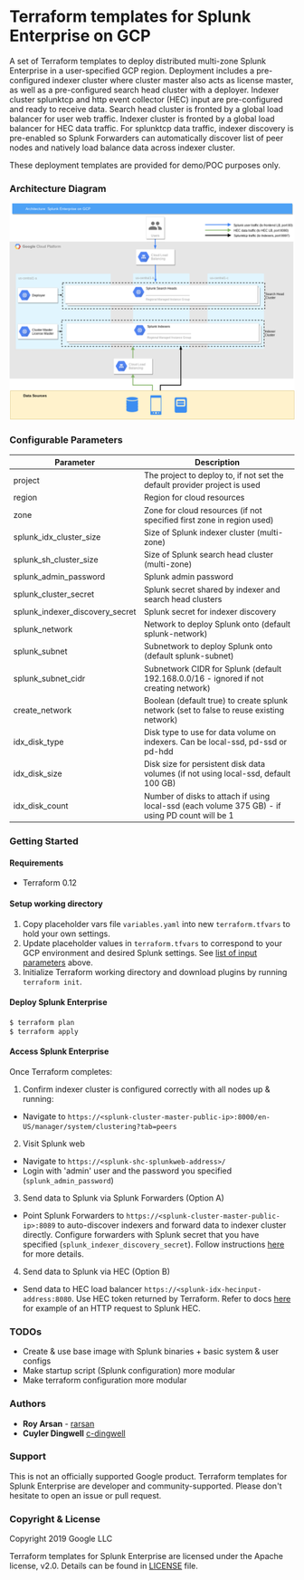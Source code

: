 # Terraform templates for Splunk Enterprise on GCP

A set of Terraform templates to deploy distributed multi-zone Splunk Enterprise in a user-specified GCP region. Deployment includes a pre-configured indexer cluster where cluster master also acts as license master, as well as a pre-configured search head cluster with a deployer. Indexer cluster splunktcp and http event collector (HEC) input are pre-configured and ready to receive data. Search head cluster is fronted by a global load balancer for user web traffic. Indexer cluster is fronted by a global load balancer for HEC data traffic. For splunktcp data traffic, indexer discovery is pre-enabled so Splunk Forwarders can automatically discover list of peer nodes and natively load balance data across indexer cluster.

These deployment templates are provided for demo/POC purposes only.

### Architecture Diagram

![Architecture Diagram of Splunk Enterprise on GCP](./splunk-on-gcp-diagram.png)

### Configurable Parameters

Parameter | Description 
--- | ---
project | The project to deploy to, if not set the default provider project is used
region | Region for cloud resources
zone | Zone for cloud resources (if not specified first zone in region used)
splunk_idx_cluster_size | Size of Splunk indexer cluster (multi-zone)
splunk_sh_cluster_size | Size of Splunk search head cluster (multi-zone)
splunk_admin_password | Splunk admin password
splunk_cluster_secret | Splunk secret shared by indexer and search head clusters
splunk_indexer_discovery_secret | Splunk secret for indexer discovery
splunk_network | Network to deploy Splunk onto (default splunk-network)
splunk_subnet | Subnetwork to deploy Splunk onto (default splunk-subnet)
splunk_subnet_cidr | Subnetwork CIDR for Splunk (default 192.168.0.0/16 - ignored if not creating network)
create_network | Boolean (default true) to create splunk network (set to false to reuse existing network)
idx_disk_type | Disk type to use for data volume on indexers.  Can be local-ssd, pd-ssd or pd-hdd
idx_disk_size | Disk size for persistent disk data volumes (if not using local-ssd, default 100 GB)
idx_disk_count | Number of disks to attach if using local-ssd (each volume 375 GB) - if using PD count will be 1

### Getting Started

#### Requirements
* Terraform 0.12

#### Setup working directory

1. Copy placeholder vars file `variables.yaml` into new `terraform.tfvars` to hold your own settings.
2. Update placeholder values in `terraform.tfvars` to correspond to your GCP environment and desired Splunk settings. See [list of input parameters](#configurable-parameters) above.
3. Initialize Terraform working directory and download plugins by running `terraform init`.

#### Deploy Splunk Enterprise

```shell
$ terraform plan
$ terraform apply
```

#### Access Splunk Enterprise

Once Terraform completes:

1. Confirm indexer cluster is configured correctly with all nodes up & running:
  * Navigate to `https://<splunk-cluster-master-public-ip>:8000/en-US/manager/system/clustering?tab=peers`

2. Visit Splunk web
  * Navigate to `https://<splunk-shc-splunkweb-address>/`
  * Login with 'admin' user and the password you specified (`splunk_admin_password`)

3. Send data to Splunk via Splunk Forwarders (Option A)
  * Point Splunk Forwarders to `https://<splunk-cluster-master-public-ip>:8089` to auto-discover indexers and forward data to indexer cluster directly. Configure forwarders with Splunk secret that you have specified (`splunk_indexer_discovery_secret`). Follow instructions [here](https://docs.splunk.com/Documentation/Splunk/7.2.6/Indexer/indexerdiscovery#3._Configure_the_forwarders) for more details.
 
4. Send data to Splunk via HEC (Option B)
  * Send data to HEC load balancer `https://<splunk-idx-hecinput-address:8080`. Use HEC token returned by Terraform. Refer to docs [here](https://docs.splunk.com/Documentation/Splunk/7.2.6/Data/UsetheHTTPEventCollector#Example_of_sending_data_to_HEC_with_an_HTTP_request) for example of an HTTP request to Splunk HEC.

### TODOs

* Create & use base image with Splunk binaries + basic system & user configs
* Make startup script (Splunk configuration) more modular
* Make terraform configuration more modular

### Authors

* **Roy Arsan** - [rarsan](https://github.com/rarsan)
* **Cuyler Dingwell** [c-dingwell](https://github.com/c-dingwell)

### Support

This is not an officially supported Google product. Terraform templates for Splunk Enterprise are developer and community-supported. Please don't hesitate to open an issue or pull request.

### Copyright & License

Copyright 2019 Google LLC

Terraform templates for Splunk Enterprise are licensed under the Apache license, v2.0. Details can be found in [LICENSE](./LICENSE) file.
